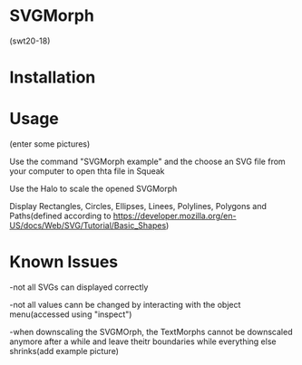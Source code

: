# SVGMorph
(swt20-18)

# Installation

# Usage

(enter some pictures)

Use the command "SVGMorph example" and the choose an SVG file from your computer to open thta file in Squeak

Use the Halo to scale the opened SVGMorph

Display Rectangles, Circles, Ellipses, Linees, Polylines, Polygons and Paths(defined according to https://developer.mozilla.org/en-US/docs/Web/SVG/Tutorial/Basic_Shapes)

# Known Issues

-not all SVGs can displayed correctly

-not all values cann be changed by interacting with the object menu(accessed using "inspect")

-when downscaling the SVGMOrph, the TextMorphs cannot be downscaled anymore after a while and leave theitr boundaries while everything else 
shrinks(add example picture)
